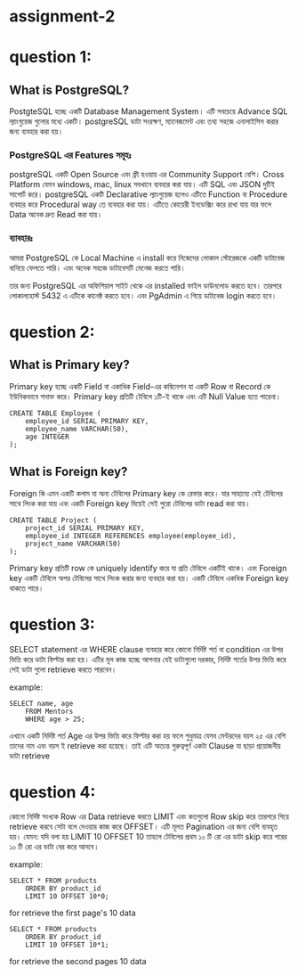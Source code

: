 # assignment-2

# question 1:
## What is PostgreSQL?

PostgteSQL হচ্ছে একটি Database Management System। এটি সবচেয়ে Advance SQL ল্যাংগুয়েজ গুলোর মধ্যে একটি। postgreSQL ডাটা সংরক্ষণ, ম্যানেজমেন্ট এবং তথ্য সহজে এনালাইসিস করার জন্য ব্যবহার করা হয়।



### PostgreSQL এর Features সমূহঃ

postgreSQL একটি Open Source এবং ফ্রী হওয়ায় এর Community Support বেশি। Cross Platform যেমন windows, mac, linux সবখানে ব্যবহার করা যায়।  এটি SQL এবং JSON দুটিই সাপোর্ট করে।  postgreSQL একটি Declarative ল্যাংগুয়েজ হলেও এটিতে Function বা Procedure ব্যবহার করে Procedural way তে ব্যবহার করা যায়। এটিতে কোয়েরী ইনডেক্সিং করে রাখা যায় যার ফলে Data অনেক দ্রুত Read করা যায়।



### ব্যাবহারঃ

আমরা PostgreSQL কে Local Machine এ install করে নিজেদের লোকাল স্টোরেজকে একটি ডাটাবেজ বানিয়ে ফেলতে পারি। এবং অনেক সহজে ডাটাবেসটি মেনেজ করতে পারি।

তার জন্য PostgreSQL এর অফিশিয়াল সাইট থেকে এর installed ফাইল ডাউনলোড করতে হবে। তারপরে লোকালহোস্ট 5432 এ এটিকে কানেক্ট করতে হবে। এবং PgAdmin এ গিয়ে ডাটাবেজ login করতে হবে।




# question 2:

## What is Primary key?

Primary key হচ্ছে একটি Field বা একাধিক Field-এর কম্বিনেশন যা একটি Row বা Record কে ইউনিকভাবে শনাক্ত করে। Primary key প্রতিটি টেবিলে ১টি-ই থাকে এবং এটি Null Value হতে পারেনা।


```
CREATE TABLE Employee (
    employee_id SERIAL PRIMARY KEY,
    employee_name VARCHAR(50),
    age INTEGER
);
```



## What is Foreign key?

Foreign কি এমন একটি কলাম যা অন্য টেবিলের Primary key কে রেফার করে। যার সাহায্যে যেই টেবিলের সাথে লিংক করা যায় এবং একটি Foreign key দিয়েই সেই পুরো টেবিলের ডাটা read করা যায়।


```
CREATE TABLE Project (
    project_id SERIAL PRIMARY KEY,
    employee_id INTEGER REFERENCES employee(employee_id),
    project_name VARCHAR(50)
);
```


Primary key প্রতিটি row কে uniquely identify করে যা প্রতি টেবিলে একটিই থাকে। এবং Foreign key একটি টেবিলে অপর টেবিলের সাথে লিংক করার জন্য ব্যবহার করা হয়। একটি টেবিলে একধিক Foreign key থাকতে পারে।


# question 3:

SELECT statement এর WHERE  clause ব্যবহার করে কোনো নির্দিষ্ট শর্ত বা condition এর উপর ভিত্তি করে ডাটা ফিল্টার করা হয়। এটির মূল কাজ হচ্ছে আপনার যেই ডাটাগুলো দরকার, নির্দিষ্ট শর্তের উপর ভিত্তি করে সেই ডাটা গুলো retrieve করতে পারবেন।

example:

```
SELECT name, age
    FROM Mentors
    WHERE age > 25;
```

এখানে একটি নির্দিষ্ট শর্ত Age এর উপর ভিত্তি করে ফিল্টার করা হয় ফলে শুধুমাত্র যেসব মেন্টরদের বয়স ২৫ এর বেশি তাদের নাম এবং বয়স ই retrieve করা হয়েছে। তাই এটি অত্যন্ত গুরুত্বপূর্ণ একটা Clause যা ছাড়া প্রয়োজনীয় ডাটা retrieve


# question 4:

কোনো নির্দিষ্ট সংখ্যক Row এর Data retrieve করতে LIMIT এবং কতগুলো Row skip করে তারপরে গিয়ে retrieve করবে সেটা বলে দেওয়ার কাজ করে OFFSET। এটি মূলত Pagination এর জন্য বেশি ব্যবহৃত হয়। যেমন: যদি বলা হয় LIMIT 10 OFFSET 10 তাহলে টেবিলের প্রথম ১০ টি রো এর ডাটা skip করে পরের ১০ টি রো এর ডাটা বের করে আনবে।

example:

```
SELECT * FROM products
    ORDER BY product_id
    LIMIT 10 OFFSET 10*0;

```

for retrieve the first page's 10 data


```
SELECT * FROM products
    ORDER BY product_id
    LIMIT 10 OFFSET 10*1;
```


for retrieve the second pages 10 data